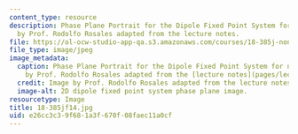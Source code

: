 ```yaml
---
content_type: resource
description: Phase Plane Portrait for the Dipole Fixed Point System for n = 5. Image
  by Prof. Rodolfo Rosales adapted from the lecture notes.
file: https://ol-ocw-studio-app-qa.s3.amazonaws.com/courses/18-385j-nonlinear-dynamics-and-chaos-fall-2014/e26cc3c39f681a3f670f08faec11a0cf_18-385jf14.jpg
file_type: image/jpeg
image_metadata:
  caption: Phase Plane Portrait for the Dipole Fixed Point System for n = 5. (Image
    by Prof. Rodolfo Rosales adapted from the [lecture notes](pages/lecture-notes).)
  credit: Image by Prof. Rodolfo Rosales adapted from the lecture notes.
  image-alt: 2D dipole fixed point system phase plane image.
resourcetype: Image
title: 18-385jf14.jpg
uid: e26cc3c3-9f68-1a3f-670f-08faec11a0cf
---
```

